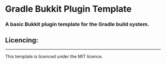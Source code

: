# Gradle Bukkit Plugin Template
### A basic Bukkit plugin template for the Gradle build system.

## Licencing:
----------
This template is licenced under the MIT licence.